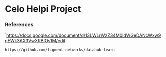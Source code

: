 # Celo Helpi Project
### References
`https://docs.google.com/document/d/13LWLrWzZ34M0ldWGeDANcWxw9nEWk3AX3VwXRBIOs1M/edit



`https://github.com/figment-networks/datahub-learn
`
<!--stackedit_data:
eyJoaXN0b3J5IjpbLTMwNzk5NTEzNiwtMTQxMjgxMjY0OSwtNT
YyMTM2MzEsLTUyMjMwMzA0MF19
-->